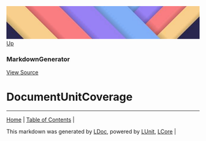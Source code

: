 ![](../Content/LDoc-banner-small.png "")
[Up](MarkdownGenerator.md)
### MarkdownGenerator
[View Source](MarkdownGenerator.md)
# DocumentUnitCoverage
---

[Home](../../README.md) | [Table of Contents](../../TableOfContents.md) | 


This markdown was generated by [LDoc](https://github.com/CodeSingularity/LDoc), powered by [LUnit](https://github.com/CodeSingularity/LUnit), [LCore](https://github.com/CodeSingularity/LCore) | 

